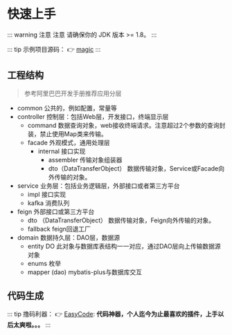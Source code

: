 # 快速上手
::: warning 注意
注意
请确保你的 JDK 版本 >= 1.8。
:::

::: tip 示例项目源码：
👉 [magic](https://gitee.com/zhangquansheng/magic)
:::

## 工程结构

> 参考阿里巴巴开发手册推荐应用分层

- common 公共的，例如配置，常量等
- controller 控制层：包括Web层，开发接口，终端显示层
    - command 数据查询对象，web接收终端请求。注意超过2个参数的查询封装，禁止使用Map类来传输。
    - facade 外观模式，通用处理层
        - internal 接口实现
            - assembler 传输对象组装器
            - dto（DataTransferObject） 数据传输对象，Service或Facade向外传输的对象。
- service 业务层：包括业务逻辑层，外部接口或者第三方平台
    - impl 接口实现
    - kafka 消费队列
- feign 外部接口或第三方平台
    - dto （DataTransferObject） 数据传输对象，Feign向外传输的对象。
    - fallback feign回退工厂
- domain 数据持久层：DAO层，数据源
    - entity DO 此对象与数据库表结构一一对应，通过DAO层向上传输数据源对象
    - enums 枚举
    - mapper (dao) mybatis-plus与数据库交互
    
## 代码生成

::: tip 撸码利器：
👉 [EasyCode](https://gitee.com/makejava/EasyCode): **代码神器，个人迄今为止最喜欢的插件，上手以后太爽啦。。。**
:::